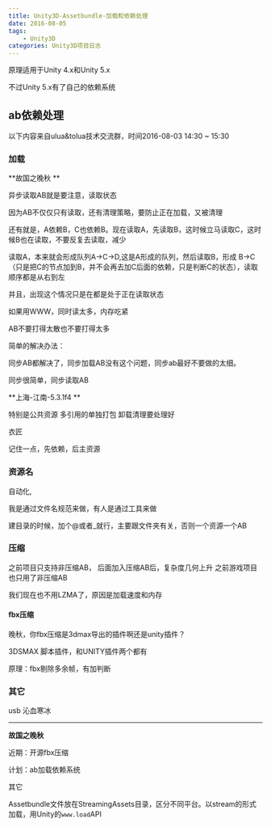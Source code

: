 ```yaml
---
title: Unity3D-Assetbundle-加载和依赖处理
date: 2016-08-05
tags:
    - Unity3D
categories: Unity3D项目日志
---
```


原理适用于Unity 4.x和Unity 5.x

不过Unity 5.x有了自己的依赖系统

## ab依赖处理

以下内容来自ulua&tolua技术交流群，时间2016-08-03 14:30 ~ 15:30

### 加载

**故国之晚秋 **

异步读取AB就是要注意，读取状态

因为AB不仅仅只有读取，还有清理策略，要防止正在加载，又被清理

还有就是，A依赖B，C也依赖B。现在读取A，先读取B，这时候立马读取C，这时候B也在读取，不要反复去读取，减少

读取A，本来就会形成队列A->C->D,这是A形成的队列，然后读取B，形成
B->C（只是把C的节点加到B，并不会再去加C后面的依赖，只是判断C的状态），读取顺序都是从右到左

并且，出现这个情况只是在都是处于正在读取状态

如果用WWW，同时读太多，内存吃紧

AB不要打得太散也不要打得太多

简单的解决办法：

同步AB都解决了，同步加载AB没有这个问题，同步ab最好不要做的太细。

同步很简单，同步读取AB

**上海-江南-5.3.1f4 **

特别是公共资源
多引用的单独打包
卸载清理要处理好

衣匠

记住一点，先依赖，后主资源

### 资源名

自动化,

我是通过文件名规范来做，有人是通过工具来做

建目录的时候，加个@或者_就行，主要跟文件夹有关，否则一个资源一个AB

### 压缩

之前项目只支持非压缩AB，
后面加入压缩AB后，复杂度几何上升
之前游戏项目也只用了非压缩AB

我们现在也不用LZMA了，原因是加载速度和内存

#### fbx压缩

晚秋，你fbx压缩是3dmax导出的插件啊还是unity插件？

3DSMAX 脚本插件，和UNITY插件两个都有

原理：fbx剔除多余帧，有加判断

### 其它

usb 沁血寒冰

------



**故国之晚秋**

近期：开源fbx压缩

计划：ab加载依赖系统



其它

Assetbundle文件放在StreamingAssets目录，区分不同平台。以stream的形式加载，用Unity的` www.load `API

